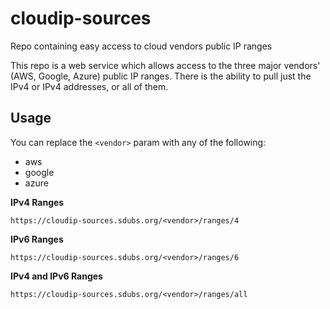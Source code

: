 # cloudip-sources
Repo containing easy access to cloud vendors public IP ranges

This repo is a web service which allows access to the three major vendors' (AWS, Google, Azure) public IP ranges. There is the ability to pull just the IPv4 or IPv4 addresses, or all of them.

## Usage

You can replace the `<vendor>` param with any of the following:
* aws
* google
* azure

**IPv4 Ranges**

`https://cloudip-sources.sdubs.org/<vendor>/ranges/4`

**IPv6 Ranges**

`https://cloudip-sources.sdubs.org/<vendor>/ranges/6`

**IPv4 and IPv6 Ranges**

`https://cloudip-sources.sdubs.org/<vendor>/ranges/all`
